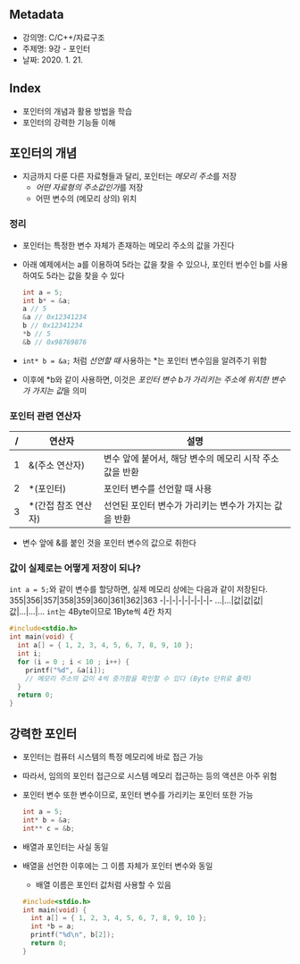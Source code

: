 ## Metadata
- 강의명: C/C++/자료구조
- 주제명: 9강 - 포인터
- 날짜: 2020. 1. 21.

## Index
- 포인터의 개념과 활용 방법을 학습
- 포인터의 강력한 기능들 이해

## 포인터의 개념
- 지금까지 다룬 다른 자료형들과 달리, 포인터는 *메모리 주소*를 저장
  - *어떤 자료형의 주소값인가*를 저장
  - 어떤 변수의 (메모리 상의) 위치

### 정리
- 포인터는 특정한 변수 자체가 존재하는 메모리 주소의 값을 가진다
- 아래 예제에서는 a를 이용하여 5라는 값을 찾을 수 있으나, 포인터 번수인 b를 사용하여도 5라는 값을 찾을 수 있다
  ```cpp
  int a = 5;
  int b* = &a;
  a // 5
  &a // 0x12341234
  b // 0x12341234
  *b // 5
  &b // 0x98769876
  ```

- `int* b = &a;` 처럼 *선언할 때* 사용하는 *는 포인터 변수임을 알려주기 위함
- 이후에 \*b와 같이 사용하면, 이것은 *포인터 변수 b가 가리키는 주소에 위치한 변수가 가지는 값*을 의미

### 포인터 관련 연산자

/|연산자|설명
-|-|-
1|&(주소 연산자)|변수 앞에 붙어서, 해당 변수의 메모리 시작 주소값을 반환
2|*(포인터)|포인터 변수를 선언할 때 사용
3|*(간접 참조 연산자)|선언된 포인터 변수가 가리키는 변수가 가지는 값을 반환

- 변수 앞에 &를 붙인 것을 포인터 변수의 값으로 취한다

### 값이 실제로는 어떻게 저장이 되나?
`int a = 5;`와 같이 변수를 할당하면, 실제 메모리 상에는 다음과 같이 저장된다.
355|356|357|358|359|360|361|362|363
-|-|-|-|-|-|-|-|-
...|...|값|값|값|값|...|...|...
`int`는 4Byte이므로 1Byte씩 4칸 차지

```cpp
#include<stdio.h>
int main(void) {
  int a[] = { 1, 2, 3, 4, 5, 6, 7, 8, 9, 10 };
  int i;
  for (i = 0 ; i < 10 ; i++) {
    printf("%d", &a[i]);
    // 메모리 주소의 값이 4씩 증가함을 확인할 수 있다 (Byte 단위로 출력)
  }
  return 0;
}
```

## 강력한 포인터
- 포인터는 컴퓨터 시스템의 특정 메모리에 바로 접근 가능
- 따라서, 임의의 포인터 접근으로 시스템 메모리 접근하는 등의 액션은 아주 위험
- 포인터 변수 또한 변수이므로, 포인터 변수를 가리키는 포인터 또한 가능
  ```cpp
  int a = 5;
  int* b = &a;
  int** c = &b;
  ```

- 배열과 포인터는 사실 동일
- 배열을 선언한 이후에는 그 이름 자체가 포인터 변수와 동일
  - 배열 이름은 포인터 값처럼 사용할 수 있음
  ```cpp
  #include<stdio.h>
  int main(void) {
    int a[] = { 1, 2, 3, 4, 5, 6, 7, 8, 9, 10 };
    int *b = a;
    printf("%d\n", b[2]);
    return 0;
  }
  ```
